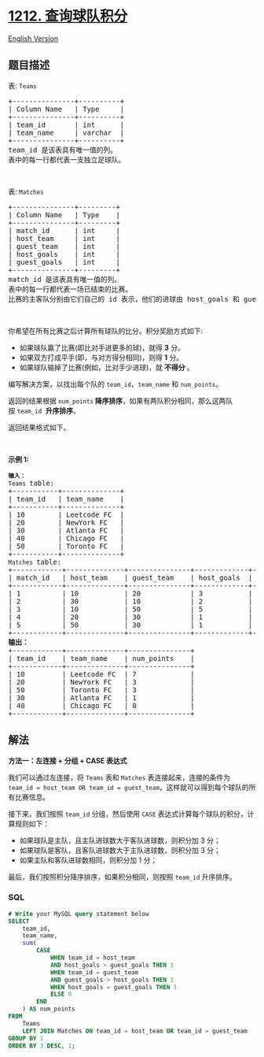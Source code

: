 # [1212. 查询球队积分](https://leetcode.cn/problems/team-scores-in-football-tournament)

[English Version](/solution/1200-1299/1212.Team%20Scores%20in%20Football%20Tournament/README_EN.md)

## 题目描述

<!-- 这里写题目描述 -->

<p>表: <code>Teams</code></p>

<pre>
+---------------+----------+
| Column Name   | Type     |
+---------------+----------+
| team_id       | int      |
| team_name     | varchar  |
+---------------+----------+
team_id 是该表具有唯一值的列。
表中的每一行都代表一支独立足球队。
</pre>

<p>&nbsp;</p>

<p>表:&nbsp;<code>Matches</code></p>

<pre>
+---------------+---------+
| Column Name   | Type    |
+---------------+---------+
| match_id      | int     |
| host_team     | int     |
| guest_team    | int     | 
| host_goals    | int     |
| guest_goals   | int     |
+---------------+---------+
match_id 是该表具有唯一值的列。
表中的每一行都代表一场已结束的比赛。
比赛的主客队分别由它们自己的 id 表示，他们的进球由 host_goals 和 guest_goals 分别表示。
</pre>

<p>&nbsp;</p>

<p>你希望在所有比赛之后计算所有球队的比分。积分奖励方式如下:</p>

<ul>
	<li>如果球队赢了比赛(即比对手进更多的球)，就得 <strong>3</strong> 分。</li>
	<li>如果双方打成平手(即，与对方得分相同)，则得 <strong>1</strong> 分。</li>
	<li>如果球队输掉了比赛(例如，比对手少进球)，就 <strong>不得分</strong> 。</li>
</ul>

<p>编写解决方案，以找出每个队的&nbsp;<code>team_id</code>，<code>team_name</code> 和 <code>num_points</code>。</p>

<p>返回的结果根据&nbsp;<code>num_points</code><strong> 降序排序</strong>，如果有两队积分相同，那么这两队按&nbsp;<code>team_id</code>&nbsp; <strong>升序排序</strong>。</p>

<p>返回结果格式如下。</p>

<p>&nbsp;</p>

<p><strong>示例 1:</strong></p>

<pre>
<code><strong>输入：</strong>
Teams </code>table:
+-----------+--------------+
| team_id   | team_name    |
+-----------+--------------+
| 10        | Leetcode FC  |
| 20        | NewYork FC   |
| 30        | Atlanta FC   |
| 40        | Chicago FC   |
| 50        | Toronto FC   |
+-----------+--------------+
<code>Matches </code>table:
+------------+--------------+---------------+-------------+--------------+
| match_id   | host_team    | guest_team    | host_goals  | guest_goals  |
+------------+--------------+---------------+-------------+--------------+
| 1          | 10           | 20            | 3           | 0            |
| 2          | 30           | 10            | 2           | 2            |
| 3          | 10           | 50            | 5           | 1            |
| 4          | 20           | 30            | 1           | 0            |
| 5          | 50           | 30            | 1           | 0            |
+------------+--------------+---------------+-------------+--------------+
<strong>输出：</strong>
+------------+--------------+---------------+
| team_id    | team_name    | num_points    |
+------------+--------------+---------------+
| 10         | Leetcode FC  | 7             |
| 20         | NewYork FC   | 3             |
| 50         | Toronto FC   | 3             |
| 30         | Atlanta FC   | 1             |
| 40         | Chicago FC   | 0             |
+------------+--------------+---------------+</pre>

## 解法

<!-- 这里可写通用的实现逻辑 -->

**方法一：左连接 + 分组 + CASE 表达式**

我们可以通过左连接，将 `Teams` 表和 `Matches` 表连接起来，连接的条件为 `team_id = host_team OR team_id = guest_team`，这样就可以得到每个球队的所有比赛信息。

接下来，我们按照 `team_id` 分组，然后使用 `CASE` 表达式计算每个球队的积分，计算规则如下：

-   如果球队是主队，且主队进球数大于客队进球数，则积分加 $3$ 分；
-   如果球队是客队，且客队进球数大于主队进球数，则积分加 $3$ 分；
-   如果主队和客队进球数相同，则积分加 $1$ 分；

最后，我们按照积分降序排序，如果积分相同，则按照 `team_id` 升序排序。

<!-- tabs:start -->

### **SQL**

```sql
# Write your MySQL query statement below
SELECT
    team_id,
    team_name,
    sum(
        CASE
            WHEN team_id = host_team
            AND host_goals > guest_goals THEN 3
            WHEN team_id = guest_team
            AND guest_goals > host_goals THEN 3
            WHEN host_goals = guest_goals THEN 1
            ELSE 0
        END
    ) AS num_points
FROM
    Teams
    LEFT JOIN Matches ON team_id = host_team OR team_id = guest_team
GROUP BY 1
ORDER BY 3 DESC, 1;
```

<!-- tabs:end -->
